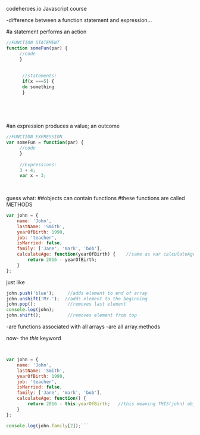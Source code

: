 codeheroes.io
Javascript course

-difference between a function statement and expression...

#a statement performs an action
```js
//FUNCTION STATEMENT
function someFun(par) {
     //code
     }
  
    
      //statements:
      if(x ===5) {
      do something
      }
        
        
     
     
```
#an expression produces a value; an outcome
```js     
//FUNCTION EXPRESSION
var someFun = function(par) {
     //code
     }
       
     //Expressions:
     3 + 4;
     var x = 3;
           
           
```
guess what:
##objects can contain functions
#these functions are called METHODS

```js
var john = {
    name: 'John',
    lastName: 'Smith',
    yearOfBirth: 1990,
    job: 'teacher',
    isMarried: false,
    family: ['Jane', 'mark', 'bob'],
    calculateAge: function(yearOfBirth) {    //same as var calculateAge = function(yearOfBrth-)
        return 2016 - yearOfBirth;
    }
}; 

```

just like  

```js
john.push('blue');     //adds element to end of array
john.unshift('Mr.');  //adds element to the beginning 
john.pop();            //removes last element
console.log(john);
john.shift();          //removes element from top
```  


-are functions associated with all arrays
-are all array.methods  

now-
the *this* keyword  

```js


var john = {
    name: 'John',
    lastName: 'Smith',
    yearOfBirth: 1990,
    job: 'teacher',
    isMarried: false,
    family: ['Jane', 'mark', 'bob'],
    calculateAge: function() {
        return 2016 - this.yearOfBirth;   //this meaning THIS(john) object
    }
};

console.log(john.family[2]);```







     
